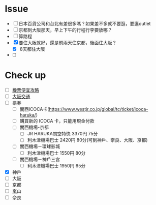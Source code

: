 
# Issue

- [ ] 日本百貨公司和台北有差很多嗎？如果差不多就不要逛，要逛outlet
- [ ] 京都到大阪那天，早上下午的行程行李要放哪？
- [ ] 算路程
- [x] 要住大阪就好，還是前兩天住京都，後面住大阪？
  - [x] 8天都住大阪
- [ ] 


# Check up

- [ ] [機票便宜攻略](https://mimihan.tw/tokyo-air-tickets/)
- [ ] [大阪交通](https://mimihan.tw/kix-traffic/)
- [ ] 票券
  - [ ] 關西ICOCA卡(https://www.westjr.co.jp/global/tc/ticket/icoca-haruka/)
  - [ ] 購買新的 ICOCA 卡，只能用現金付款 
  - [ ] 關西機場-京都
    - [ ] JR HARUKA關空特快	3370円	75分	
    - [ ] 利木津機場巴士	     2420円	 80分(可到神戶、奈良、大阪、京都)
    
  - [ ] 關西機場－環球影城
    - [ ] 利木津機場巴士	1550円	80分
    
  - [ ] 關西機場－神戶三宮
    - [ ] 利木津機場巴士	1950円	65分

- [x] 神戶
- [ ] 大阪
- [ ] 京都
- [ ] 嵐山
- [ ] 奈良
